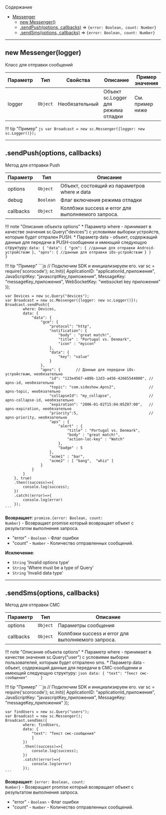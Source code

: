 <a name="sc.Messenger"></a>

Содержание

* [Messenger](#sc.Messenger)
    * [new Messenger()](#new_sc.Messenger_new)
    * [.sendPush(options, callbacks)](#sc.Messenger+sendPush) ⇒ <code>{error: Boolean, count: Number}</code>
    * [.sendSms(options, callbacks)](#sc.Messenger+sendSms) ⇒ <code>{error: Boolean, count: Number}</code>

----------------------------------------------------------------------------------------------

<a name="new_sc.Messenger_new"></a>

## new Messenger(logger)

Класс для отправки сообщений

| Параметр | Тип | Свойства | Описание | Пример значения |
| --- | --- | --- | --- | --- |
| logger | <code>Object</code> | Необязательный | Объект sc.Logger для режима отладки | См. пример ниже |


!!! tip "Пример"
    ```js
    var Broadcast = new sc.Messenger({logger: new sc.Logger()});
    ```

----------------------------------------------------------------------------------------------

<a name="sc.Messenger+sendPush"></a>

## .sendPush(options, callbacks)

Метод для отправки Push


| Параметр | Тип | Описание |
| --- | --- | --- |
| options | <code>Object</code> | Объект, состоящий из параметров where и data |
| debug | `Boolean` | Флаг включения режима отладки | Флаг включения режима отладки | true |
| callbacks | <code>Object</code> | Коллбэки success и error для выполняемого запроса. |


!!! note "Описание объекта options"
    * Параметр where - принимает в качестве значения sc.Query("devices") с условиями выборки устройств, которым будет отпрален PUSH.
    * Параметр data - объект, содержащий данные для передачи в PUSH-сообщении и имеющий следующую структуру:
    ```
    data: {
        "data": {
            "gcm": {
                //данные для отправки Android-устройствам
            },
            "apns": {
                //данные для отправки iOs-устройствам
            }
        }    
    }
    ```

!!! tip "Пример"
    ```js
    // Подключим SDK и инициализируем его. 
    var sc = require('scorocode');
    sc.Init({
        ApplicationID: "applicationId_приложения",
        JavaScriptKey: "javascriptKey_приложения",
        MessageKey: "messageKey_приложения",
        WebSocketKey: "websocket key приложения"
    });

    var Devices = new sc.Query("devices");
    var Broadcast = new sc.Messenger({logger: new sc.Logger()});
    Broadcast.sendPush({
            where: Devices,
            data: {
                "data": {
                    "gcm": {
                        "protocol": "http",
                        "notification": {
                            "body" : "great match!",
                            "title" : "Portugal vs. Denmark",
                            "icon" : "myicon"
                        },
                        "data": {
                            "key": "value"
                        }
                    },
                    "apns": {       // Данные для передачи iOs-устройствам, необязательно
                        "id": "123e4567-e89b-12d3-a456-42665544000", // apns-id, необязательно
                        "topic": "com.sideshow.Apns2",               // apns-topic, необязательно
                        "collapseId": "my_collapse",                 // apns-collapse-id, необязательно
                        "expiration": "2006-01-02T15:04:05Z07:00",   // apns-expiration, необязательно
                        "priority":5,                                // apns-priority, необязательно
                        "aps" : {
                            "alert" : {
                                "title" : "Portugal vs. Denmark",
                                "body" : "great match!",
                                "action-loc-key" : "Watch"
                            },
                            "badge" : 5
                        },
                        "acme1" : "bar",
                        "acme2" : [ "bang",  "whiz" ]
                    }
                }
            }
        }, true)
        .then((success)=>{
            console.log(success);
        })
        .catch((error)=>{
            console.log(error)
        });
    ```

**Возвращает**: <code>promise.{error: Boolean, count: Number}</code> - Возвращает promise который возвращает объект с результатом выполнения запроса.

- "error" - <code>Boolean</code> - Флаг ошибки
- "count" - <code>Number</code>  - Количество отправленных сообщений.

**Исключение**:

- <code>String</code> 'Invalid options type'
- <code>String</code> 'Where must be a type of Query'
- <code>String</code> 'Invalid data type'



----------------------------------------------------------------------------------------------

<a name="sc.Messenger+sendSms"></a>

## .sendSms(options, callbacks)

Метод для отправки СМС


| Параметр | Тип | Описание |
| --- | --- | --- |
| options | <code>Object</code> | Параметры сообщения |
| callbacks | <code>Object</code> | Коллбэки success и error для выполняемого запроса. |

!!! note "Описание объекта options"
    * Параметр where - принимает в качестве значения sc.Query("user") с условиями выборки пользователей, которым будет отпралено sms.
    * Параметр data - объект, содержащий данные для передачи в СМС-сообщении и имеющий следующую структуру:
    ```json
    data: {
                "text": "Текст смс-сообщения"     
          }
    ```

!!! tip "Пример"
    ```js
    // Подключим SDK и инициализируем его. 
    var sc = require('scorocode');
    sc.Init({
        ApplicationID: "applicationId_приложения",
        JavaScriptKey: "javascriptKey_приложения",
        MessageKey: "messageKey_приложения"
    });

    var findUsers = new sc.Query("users");
    var Broadcast = new sc.Messenger();
    Broadcast.sendSms({
            where: findUsers,
            data: {
                "text": "Текст смс-сообщения"     
                }
            })
            .then((success)=>{
                console.log(success);
            })
            .catch((error)=>{
                console.log(error)
            });
    ```

**Возвращает**: <code>{error: Boolean, count: Number}</code> - Возвращает promise который возвращает объект с результатом выполнения запроса.

- "error" - <code>Boolean</code> - Флаг ошибки
- "count" - <code>Number</code>  - Количество отправленных сообщений.

